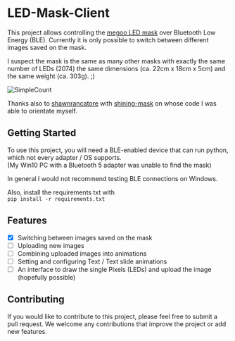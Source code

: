 # LED-Mask-Client
This project  allows controlling the [megoo LED mask](https://www.amazon.de/dp/B08P85C5S5) over
Bluetooth Low Energy (BLE).
 Currently it is only possible to switch between different images saved on the mask.

I suspect the mask is the same as many other masks with exactly the same number of LEDs (2074) 
the same dimensions (ca. 22cm x 18cm x 5cm) and the same weight (ca. 303g).  ;)

![SimpleCount](img/count.gif?raw=true "Count up gif.")

Thanks also to [shawnrancatore](https://github.com/shawnrancatore) with [shining-mask](https://github.com/shawnrancatore/shining-mask)
on whose code I was able to orientate myself.

## Getting Started

To use this project, you will need a BLE-enabled device that can run python, which not every adapter / OS supports. \
(My Win10 PC with a Bluetooth 5 adapter was unable to find the mask)

In general I would not  recommend testing BLE connections on Windows.

Also, install the requirements txt with\
``
pip install -r requirements.txt
``

## Features

- [x] Switching between images saved on the mask
- [ ] Uploading new images
- [ ] Combining uploaded images into animations
- [ ] Setting and configuring Text / Text slide animations
- [ ] An interface to draw the single Pixels (LEDs) and upload the image (hopefully possible)

## Contributing

If you would like to contribute to this project, please feel free to submit a pull request.
We welcome any contributions that improve the project or add new features.

